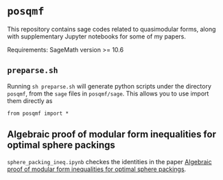 # `posqmf`

This repository contains sage codes related to quasimodular forms, along with supplementary Jupyter notebooks for some of my papers.

Requirements: SageMath version >= 10.6

## `preparse.sh`

Running `sh preparse.sh` will generate python scripts under the directory `posqmf`, from the `sage` files in `posqmf/sage`. This allows you to use import them directly as

```
from posqmf import *
```

## Algebraic proof of modular form inequalities for optimal sphere packings

`sphere_packing_ineq.ipynb` checkes the identities in the paper [Algebraic proof of modular form inequalities for optimal sphere packings](https://arxiv.org/abs/2406.14659).
